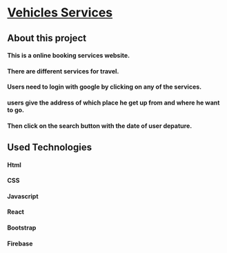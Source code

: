 # [Vehicles Services](https://vehicles-services.web.app/)
## About this project
#### This is a online booking services website. 
#### There are different services for travel.
#### Users need to login with google by clicking on any of the services.
#### users give the address of which place he get up from and where he want to go. 
#### Then click on the search button with the date of user depature.

## Used Technologies
#### Html
#### CSS
#### Javascript
#### React
#### Bootstrap
#### Firebase
